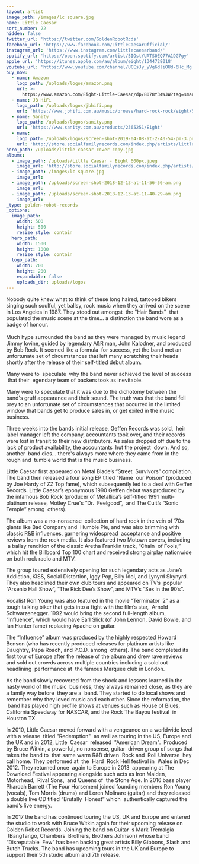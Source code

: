 ```yaml
---
layout: artist
image_path: /images/lc square.jpg
name: Little Caesar
sort_number: 22
hidden: false
twitter_url: 'https://twitter.com/GoldenRobotRcds'
facebook_url: 'https://www.facebook.com/LittleCaesarOfficial/'
instagram_url: 'https://www.instagram.com/littlecaesarband/'
spotify_url: 'https://open.spotify.com/artist/5IOstYUATS0EQ77A1DG7gy'
apple_url: 'https://itunes.apple.com/au/album/eight/1344728018'
youtube_url: 'https://www.youtube.com/channel/UCEsJy_yVg6dliOUd-6Hc_Mg'
buy_now:
  - name: Amazon
    logo_path: /uploads/logos/amazon.png
    url: >-
      https://www.amazon.com/Eight-Little-Caesar/dp/B078Y34WJW?tag=smarturl-pivot-20
  - name: JB HiFi
    logo_path: /uploads/logos/jbhifi.png
    url: 'https://www.jbhifi.com.au/music/browse/hard-rock-rock/eight/570987/'
  - name: Sanity
    logo_path: /uploads/logos/sanity.png
    url: 'https://www.sanity.com.au/products/2365251/Eight'
  - name:
    logo_path: /uploads/logos/screen-shot-2019-04-08-at-2-40-54-pm-3.png
    url: 'http://store.socialfamilyrecords.com/index.php/artists/little-ceasar.html'
hero_path: /uploads/little caesar cover copy.jpg
albums:
  - image_path: /uploads/Little Caesar - Eight 600px.jpeg
    image_url: 'http://store.socialfamilyrecords.com/index.php/artists/little-ceasar.html'
  - image_path: /images/lc square.jpg
    image_url:
  - image_path: /uploads/screen-shot-2018-12-13-at-11-56-56-am.png
    image_url:
  - image_path: /uploads/screen-shot-2018-12-13-at-11-40-29-am.png
    image_url:
_type: golden-robot-records
_options:
  image_path:
    width: 500
    height: 500
    resize_style: contain
  hero_path:
    width: 1500
    height: 1000
    resize_style: contain
  logo_path:
    width: 200
    height: 200
    expandable: false
    uploads_dir: uploads/logos
---
```


Nobody quite knew what to think of these long haired, tattooed bikers singing such soulful, yet ballsy, rock music when they arrived on the scene in Los Angeles in 1987. They stood out amongst &nbsp;the "Hair Bands" &nbsp;that populated the music scene at the time… a distinction the band wore as a badge of honour.<br><br>Much hype surrounded the band as they were managed by music legend Jimmy Iovine, guided by legendary A&R man, John Kalodner, and produced by Bob Rock. It seemed like a formula &nbsp;for success, yet the band met an unfortunate set of circumstances that left many scratching their heads shortly after the release of their self-titled debut album.

Many were to &nbsp;speculate &nbsp;why the band never achieved the level of success &nbsp;that their&nbsp; egendary team of backers took as inevitable.

Many were to speculate that it was due to the dichotomy between the band's gruff appearance and their sound. The truth was that the band fell prey to an unfortunate set of circumstances that occurred in the limited window that bands get to produce sales in, or get exiled in the music business.

Three weeks into the bands initial release, Geffen Records was sold,&nbsp; heir label manager left the company, accountants took over, and their records were lost in transit to their new distributors. As sales dropped off due to the lack of product availability, the accountants&nbsp; hut the project &nbsp;down. And so, another &nbsp;band dies… there's always more where they came from in the rough and &nbsp;tumble world that is the music business.

Little Caesar first appeared on Metal Blade’s “Street &nbsp;Survivors” compilation. The band then released a four song EP titled “Name&nbsp; our Poison” (produced by Joe Hardy of ZZ Top fame), which subsequently led to a deal with Geffen Records. Little Caesar’s eponymous 1990 Geffen debut was produced by the infamous Bob Rock (producer of Metallica’s self-titled 1991 multi-platinum release, Motley Crue's “Dr. &nbsp;Feelgood”, &nbsp;and The Cult’s “Sonic Temple” among &nbsp;others).

The album was a no-nonsense &nbsp;collection of hard rock in the vein of ’70s giants like Bad Company and &nbsp;Humble Pie, and was also brimming with classic R&B influences, garnering widespread &nbsp;acceptance and positive reviews from the rock media. It also featured two Motown covers, including &nbsp;a ballsy rendition of the classic Aretha Franklin track, “Chain &nbsp;of Fools,” which hit the Billboard Top 100 chart and received strong airplay nationwide on both rock radio and MTV. &nbsp;

The group toured extensively opening for such legendary acts as Jane’s Addiction, KISS, Social Distortion, Iggy Pop, Billy Idol, and Lynyrd Skynyrd. They also headlined their own club tours and appeared on TV’s &nbsp;popular “Arsenio Hall Show”, “The Rick Dee’s Show”, and MTV’s “Sex in the 90’s”.

Vocalist Ron Young was also featured in the movie “Terminator &nbsp;2” as a tough talking biker that gets into a fight with the film’s star, &nbsp;Arnold Schwarzenegger. 1992 would bring the second full-length album, “Influence”, which would have Earl Slick (of John Lennon, David Bowie, and Ian Hunter fame) replacing Apache on guitar.

The “Influence” album was produced by the highly respected Howard Benson (who has recently produced releases for platinum artists like Daughtry, Papa Roach, and P.O.D. among &nbsp;others). The band completed its first tour of Europe after the release of the album and drew rave reviews and sold out crowds across multiple countries including a sold out headlining &nbsp;performance at &nbsp;the famous Marquee club in London.

As the band slowly recovered from the shock and lessons learned in the nasty world of the music &nbsp;business, they always remained close, as they are a family way before &nbsp;they are a &nbsp;band. They started to do local shows and remember why they loved music and each other. Since the reformation, the &nbsp;band has played high profile shows at venues such as House of Blues, California Speedway for NASCAR, and the Rock The Bayou festival &nbsp;in Houston TX.

In 2010, Little Caesar moved forward with a vengeance on a worldwide level with a release &nbsp;titled "Redemption" &nbsp;as well as touring in the US, Europe and the UK and in 2012, Little &nbsp;Caesar &nbsp;released &nbsp;"American Dream". &nbsp;Produced by Bruce Witkin, a powerful, no nonsense, guitar &nbsp;driven group of songs that takes the band to &nbsp;that same warm R&B driven &nbsp;Rock and &nbsp;Roll Universe&nbsp; hey call home. They performed at &nbsp;the &nbsp;Hard &nbsp;Rock Hell festival in &nbsp;Wales in Dec 2012. They returned once &nbsp;again to Europe in 2013 &nbsp;appearing at The Download Festival appearing alongside such acts as Iron Maiden, Motorhead, &nbsp;Rival Sons, &nbsp;and Queens of &nbsp;the Stone Age. In 2016 bass player Pharoah Barrett (The Four Horsemen) joined founding members Ron Young (vocals), Tom Morris (drums) and Loren Molinare (guitar) and they released a double live CD titled “Brutally &nbsp;Honest” which &nbsp;authentically captured the band’s live energy.

In 2017 the band has continued touring the US, UK and Europe and entered the studio to work with Bruce Witkin again for their upcoming release on Golden Robot Records. Joining the band on Guitar&nbsp; s Mark Tremalgia &nbsp;(BangTango, Chambers &nbsp;Brothers, Brothers Johnson) whose band “Disreputable &nbsp;Few” has been backing great artists Billy Gibbons, Slash and Butch Trucks. The band has upcoming tours in the UK and Europe to support their 5th studio album and 7th release.